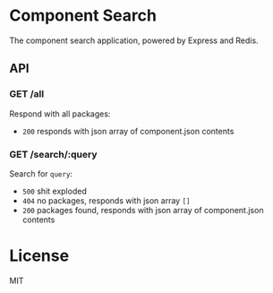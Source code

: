 
# Component Search

  The component search application, powered by Express and Redis.

## API

### GET /all

  Respond with all packages:
  
  - `200` responds with json array of component.json contents

### GET /search/:query

  Search for `query`:
  
  - `500` shit exploded
  - `404` no packages, responds with json array `[]`
  - `200` packages found, responds with json array of component.json contents

# License

  MIT
